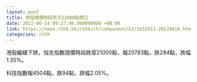 ```yaml
---
layout: post
title: 恒指競價時段失守21000點關口
date: 2022-06-14 09:27:46.000000000 +08:00
link: https://news.rthk.hk/rthk/ch/component/k2/1652911-20220614.htm
categories: rthk
---
```


港股繼續下跌，恒生指數競價時段跌穿21000點，報20783點，跌284點，跌幅1.35%。

科技指數報4504點，跌94點，跌幅2.05%。

